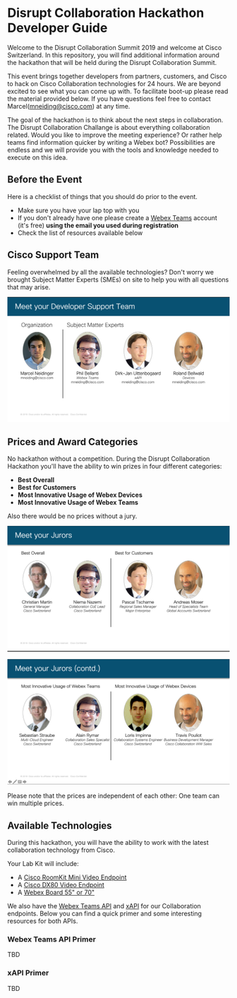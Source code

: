 # Disrupt Collaboration Hackathon Developer Guide #

Welcome to the Disrupt Collaboration Summit 2019 and welcome at Cisco Switzerland. In this repository, you will find additional information around the hackathon that will be held during the Disrupt Collaboration Summit.

This event brings together developers from partners, customers, and Cisco to hack on Cisco Collaboration technologies for 24 hours. We are beyond excited to see what you can come up with. To facilitate boot-up please read the material provided below. If you have questions feel free to contact Marcel(mneiding@cisco.com) at any time.

The goal of the hackathon is to think about the next steps in collaboration. The Disrupt Collaboration Challange is about everything collaboration related. Would you like to improve the meeting experience? Or rather help teams find information quicker by writing a Webex bot? Possibilities are endless and we will provide you with the tools and knowledge needed to execute on this idea.

## Before the Event ##

Here is a checklist of things that you should do prior to the event.

- Make sure you have your lap top with you
- If you don't already have one please create a [Webex Teams](teams.webex.com) account (it's free) **using the email you used during registration**
- Check the list of resources available below

## Cisco Support Team ##

Feeling overwhelmed by all the available technologies? Don't worry we brought Subject Matter Experts (SMEs) on site to help you with all questions that may arise.

![Developer Support Team](res/developer_support_team.png)

## Prices and Award Categories ##

No hackathon without a competition. During the Disrupt Collaboration Hackathon you'll have the ability to win prizes in four different categories:

* **Best Overall**
* **Best for Customers**
* **Most Innovative Usage of Webex Devices**
* **Most Innovative Usage of Webex Teams**

Also there would be no prices without a jury.

![Judges Part 1](res/judges_one.png)

![Judges Part 2](res/judges_two.png)

Please note that the prices are independent of each other: One team can win multiple prices.

## Available Technologies ##

During this hackathon, you will have the ability to work with the latest collaboration technology from Cisco.

Your Lab Kit will include:

* A [Cisco RoomKit Mini Video Endpoint](todo)
* A [Cisco DX80 Video Endpoint](todo)
* A [Webex Board 55" or 70"](todo)

We also have the [Webex Teams API](https://developer.webex.com) and [xAPI](https://developer.cisco.com/site/roomdevices/) for our Collaboration endpoints. Below you can find a quick primer and some interesting resources for both APIs.

### Webex Teams API Primer ###

TBD

### xAPI Primer ###

TBD
